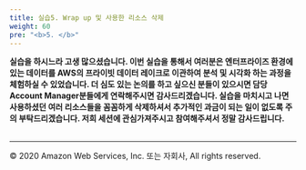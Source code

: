 ```yaml
---
title: 실습5. Wrap up 및 사용한 리소스 삭제
weight: 60
pre: "<b>5. </b>"
---
```


**실습을 하시느라 고생 많으셨습니다. 이번 실습을 통해서 여러분은 엔터프라이즈 환경에 있는 데이터를 AWS의 프라이빗 데이터 레이크로 이관하여 분석 및 시각화 하는 과정을 체험하실 수 있었습니다. 더 심도 있는 논의를 하고 싶으신 분들이 있으시면 담당 Account Manager분들에게 연락해주시면 감사드리겠습니다. 실습을 마치시고 나면 사용하셨던 여러 리소스들을 꼼꼼하게 삭제하셔서 추가적인 과금이 되는 일이 없도록 주의 부탁드리겠습니다. 저희 세션에 관심가져주시고 참여해주셔서 정말 감사드립니다.** <br/><br/>




---
<p align="left">
© 2020 Amazon Web Services, Inc. 또는 자회사, All rights reserved.
</p>

